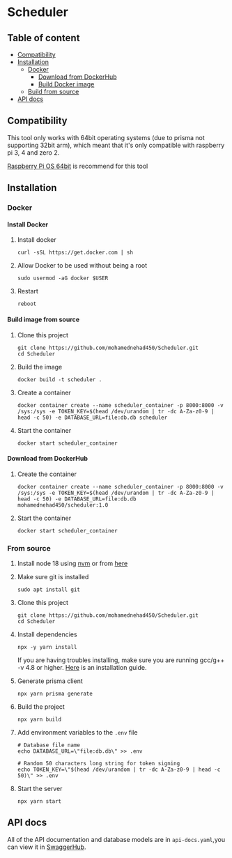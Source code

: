 # Scheduler

## Table of content
 - [Compatibility](#compatibility)
 - [Installation](#installation)
    + [Docker](#docker)
        - [Download from DockerHub](#download-from-dockerhub)
        - [Build Docker image](#build-image-from-source)
    + [Build from source](#from-source)
 - [API docs](#api-docs)

## Compatibility

This tool only works with 64bit operating systems (due to prisma not supporting 32bit arm), which meant that it's only compatible with raspberry pi 3, 4 and zero 2. 

[Raspberry Pi OS 64bit](https://www.raspberrypi.com/software/operating-systems/#raspberry-pi-os-64-bit) is recommend for this tool

## Installation

### Docker

#### Install Docker
1. Install docker
    ```
    curl -sSL https://get.docker.com | sh
    ```
2. Allow Docker to be used without being a root
    ```
    sudo usermod -aG docker $USER
    ```
3. Restart
    ``` 
    reboot
    ```
#### Build image from source
1. Clone this project
    ```
    git clone https://github.com/mohamednehad450/Scheduler.git
    cd Scheduler
    ```
2. Build the image 
    ``` 
    docker build -t scheduler .
    ```
3. Create a container
    ```
    docker container create --name scheduler_container -p 8000:8000 -v /sys:/sys -e TOKEN_KEY=$(head /dev/urandom | tr -dc A-Za-z0-9 | head -c 50) -e DATABASE_URL=file:db.db scheduler
    ```
4. Start the container
    ```
    docker start scheduler_container
    ```

#### Download from DockerHub
1. Create the container 
    ```
    docker container create --name scheduler_container -p 8000:8000 -v /sys:/sys -e TOKEN_KEY=$(head /dev/urandom | tr -dc A-Za-z0-9 | head -c 50) -e DATABASE_URL=file:db.db mohamednehad450/scheduler:1.0
    ```
2. Start the container
    ```
    docker start scheduler_container
    ```


### From source

1. Install node 18 using [nvm](https://github.com/nvm-sh/nvm) or from [here](https://nodejs.org/en/download/)

2. Make sure git is installed
    ```
    sudo apt install git
    ```

3. Clone this project
    ```
    git clone https://github.com/mohamednehad450/Scheduler.git
    cd Scheduler
    ```
4. Install dependencies
    ```
    npx -y yarn install
    ```
    If you are having troubles installing, make sure you are running gcc/g++ -v 4.8 or higher. [Here](https://github.com/fivdi/onoff/wiki/Node.js-v4-and-native-addons) is an installation guide.
5. Generate prisma client
    ```
    npx yarn prisma generate
    ```
6. Build the project
    ``` 
    npx yarn build
    ```
7. Add environment variables to the `.env` file
    ```
    # Database file name
    echo DATABASE_URL=\"file:db.db\" >> .env
    
    # Random 50 characters long string for token signing
    echo TOKEN_KEY=\"$(head /dev/urandom | tr -dc A-Za-z0-9 | head -c 50)\" >> .env
    
    ```
8. Start the server
    ```
    npx yarn start
    ```


## API docs

 All of the API documentation and database models are in `api-docs.yaml`,you can view it in [SwaggerHub](https://app.swaggerhub.com/apis/MOHAMMEDNEHAD550/Scheduler/1.0#/default/post_sequence).

